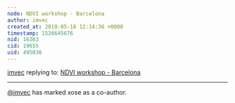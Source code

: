 ```yaml
---
node: NDVI workshop - Barcelona
author: imvec
created_at: 2018-05-18 12:14:36 +0000
timestamp: 1526645676
nid: 16363
cid: 19655
uid: 495038
---
```




[imvec](../profile/imvec) replying to: [NDVI workshop - Barcelona](../notes/imvec/05-18-2018/ndvi-workshop)

----
 [@imvec](/profile/imvec) has marked xose as a co-author. 